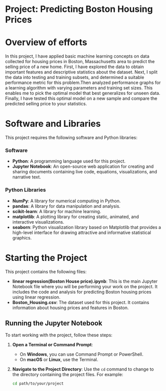 # Project: Predicting Boston Housing Prices
# Overview of efforts
In this project, I have applied basic machine learning concepts on data collected for housing prices in Boston, Massachusetts area to predict the selling price of a new home. First, I have explored the data to obtain important features and descriptive statistics about the dataset. Next, I split the data into testing and training subsets, and determined a suitable performance metric for this problem.Then analyzed performance graphs for a learning algorithm with varying parameters and training set sizes. This enables me to pick the optimal model that best generalizes for unseen data. Finally, I have tested this optimal model on a new sample and compare the predicted selling price to your statistics.
# Software and Libraries



This project requires the following software and Python libraries:

### Software
- **Python**: A programming language used for this project.
- **Jupyter Notebook**: An open-source web application for creating and sharing documents containing live code, equations, visualizations, and narrative text.

### Python Libraries
- **NumPy**: A library for numerical computing in Python.
- **pandas**: A library for data manipulation and analysis.
- **scikit-learn**: A library for machine learning.
- **matplotlib**: A plotting library for creating static, animated, and interactive visualizations.
- **seaborn**:    Python visualization library based on Matplotlib that provides a high-level interface for drawing attractive and informative statistical graphics.

# Starting the Project

This project contains the following files:

- **linear regression(Boston House price).ipynb**: This is the main Jupyter Notebook file where you will be performing your work on the project. It includes the code and analysis for predicting Boston housing prices using linear regression.
- **Boston_Housing.csv**: The dataset used for this project. It contains information about housing prices and features in Boston.

## Running the Jupyter Notebook

To start working with the project, follow these steps:

1. **Open a Terminal or Command Prompt**:
   - On **Windows**, you can use Command Prompt or PowerShell.
   - On **macOS** or **Linux**, use the Terminal.

2. **Navigate to the Project Directory**:
   Use the `cd` command to change to the directory containing the project files. For example:
   ```bash
   cd path/to/your/project
